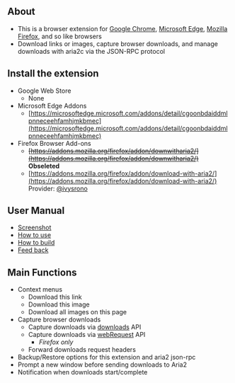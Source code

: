 ## About
- This is a browser extension for [Google Chrome](https://www.google.com/intl/en-US/chrome/), [Microsoft Edge](https://www.microsoft.com/edge), [Mozilla Firefox](https://www.mozilla.org/firefox/), and so like browsers
- Download links or images, capture browser downloads, and manage downloads with aria2c via the JSON-RPC protocol

## Install the extension
- Google Web Store
    - None
- Microsoft Edge Addons
    - [https://microsoftedge.microsoft.com/addons/detail/cgoonbdaiddmlpnneceehfamhjmkbmec](https://microsoftedge.microsoft.com/addons/detail/cgoonbdaiddmlpnneceehfamhjmkbmec)
- Firefox Browser Add-ons
    - ~~[https://addons.mozilla.org/firefox/addon/downwitharia2/](https://addons.mozilla.org/firefox/addon/downwitharia2/)~~ **Obseleted**
    - [https://addons.mozilla.org/firefox/addon/download-with-aria2/](https://addons.mozilla.org/firefox/addon/download-with-aria2/) Provider: [@ivysrono](https://github.com/ivysrono)

## User Manual
- [Screenshot](//github.com/jc3213/download_with_aria2/wiki/Screenshot)
- [How to use](//github.com/jc3213/download_with_aria2/wiki)
- [How to build](//github.com/jc3213/download_with_aria2/wiki/HowToBuild)
- [Feed back](//github.com/jc3213/download_with_aria2/issues/new/)

## Main Functions
- Context menus
    - Download this link
    - Download this image
    - Download all images on this page
- Capture browser downloads
    - Capture downloads via [downloads](https://developer.chrome.com/docs/extensions/reference/downloads) API
    - Capture downloads via [webRequest](https://developer.chrome.com/docs/extensions/reference/webRequest) API
        - *Firefox only*
    - Forward downloads request headers
- Backup/Restore options for this extension and aria2 json-rpc
- Prompt a new window before sending downloads to Aria2
- Notification when downloads start/complete

